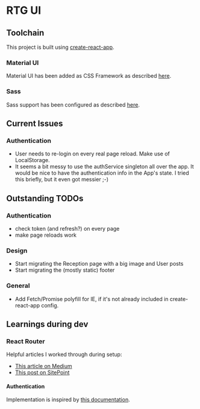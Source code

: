 # RTG UI

## Toolchain

This project is built using [create-react-app](https://github.com/facebookincubator/create-react-app).

### Material UI

Material UI has been added as CSS Framework as described [here](https://stackoverflow.com/a/44197904).

### Sass

Sass support has been configured as described [here](https://github.com/facebookincubator/create-react-app/blob/master/packages/react-scripts/template/README.md#adding-a-css-preprocessor-sass-less-etc).

## Current Issues

### Authentication

* User needs to re-login on every real page reload. Make use of LocalStorage.
* It seems a bit messy to use the authService singleton all over the app. It would be nice to have the authentication info in the App's state.
I tried this briefly, but it even got messier ;-)

## Outstanding TODOs

### Authentication

* check token (and refresh?) on every page
* make page reloads work

### Design

* Start migrating the Reception page with a big image and User posts
* Start migrating the (mostly static) footer

### General
* Add Fetch/Promise polyfill for IE, if it's not already included in create-react-app config.


## Learnings during dev

### React Router

Helpful articles I worked through during setup:
* [This article on Medium](https://medium.com/@pshrmn/a-simple-react-router-v4-tutorial-7f23ff27adf)
* [This post on SitePoint](https://www.sitepoint.com/react-router-v4-complete-guide/)

#### Authentication

Implementation is inspired by [this documentation](https://reacttraining.com/react-router/web/example/auth-workflow).